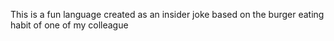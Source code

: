 This is a fun language created as an insider joke based on the burger eating habit of one of my colleague
